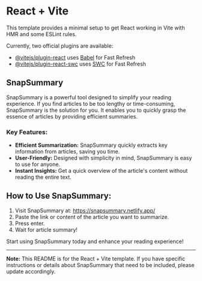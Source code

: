 # React + Vite

This template provides a minimal setup to get React working in Vite with HMR and some ESLint rules.

Currently, two official plugins are available:

- [@vitejs/plugin-react](https://github.com/vitejs/vite-plugin-react/blob/main/packages/plugin-react/README.md) uses [Babel](https://babeljs.io/) for Fast Refresh
- [@vitejs/plugin-react-swc](https://github.com/vitejs/vite-plugin-react-swc) uses [SWC](https://swc.rs/) for Fast Refresh

## SnapSummary

SnapSummary is a powerful tool designed to simplify your reading experience. If you find articles to be too lengthy or time-consuming, SnapSummary is the solution for you. It enables you to quickly grasp the essence of articles by providing efficient summaries.

### Key Features:

- **Efficient Summarization:** SnapSummary quickly extracts key information from articles, saving you time.
- **User-Friendly:** Designed with simplicity in mind, SnapSummary is easy to use for anyone.
- **Instant Insights:** Get a quick overview of the article's content without reading the entire text.

## How to Use SnapSummary:

1. Visit SnapSummary at: https://snapsummary.netlify.app/
2. Paste the link or content of the article you want to summarize.
3. Press enter.
4. Wait for article summary!

Start using SnapSummary today and enhance your reading experience!

---

**Note:** This README is for the React + Vite template. If you have specific instructions or details about SnapSummary that need to be included, please update accordingly.

